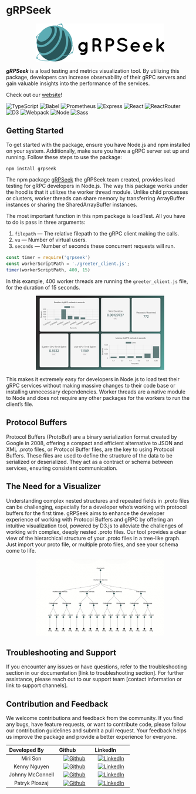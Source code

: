 # gRPSeek
<p align="center">
  <img width="350" src="./assets/logo.png">
</p>

***gRPSeek*** is a load testing and metrics visualization tool. By utilizing this package, developers can increase observability of their gRPC servers and gain valuable insights into the performance of the services.

Check out our [website](https://www.grpseek.io/)!

![TypeScript](https://img.shields.io/badge/typescript-%23007ACC.svg?style=for-the-badge&logo=typescript&logoColor=white)
![Babel](https://img.shields.io/badge/Babel-F9DC3e?style=for-the-badge&logo=babel&logoColor=black)
![Prometheus](https://img.shields.io/badge/Prometheus-E6522C?style=for-the-badge&logo=Prometheus&logoColor=white)
![Express](https://img.shields.io/badge/Express.js-000000?style=for-the-badge&logo=express&logoColor=white)
![React](https://img.shields.io/badge/React-20232A?style=for-the-badge&logo=react&logoColor=61DAFB)
![ReactRouter](https://img.shields.io/badge/React_Router-CA4245?style=for-the-badge&logo=react-router&logoColor=white)
![D3](https://img.shields.io/badge/d3.js-F9A03C?style=for-the-badge&logo=d3.js&logoColor=white)
![Webpack](https://img.shields.io/badge/Webpack-8DD6F9?style=for-the-badge&logo=Webpack&logoColor=white)
![Node](https://img.shields.io/badge/Node.js-339933?style=for-the-badge&logo=nodedotjs&logoColor=white)
![Sass](https://img.shields.io/badge/Sass-CC6699?style=for-the-badge&logo=sass&logoColor=white)

## Getting Started 
To get started with the package, ensure you have Node.js and npm installed on your system. Additionally, make sure you have a gRPC server set up and running. Follow these steps to use the package:
```
npm install grpseek
```
The npm package [gRPSeek](https://www.npmjs.com/package/grpseek) the gRPSeek team created, provides load testing for gRPC developers in Node.js. The way this package works under the hood is that it utilizes the worker thread module. Unlike child processes or clusters, worker threads can share memory by transferring ArrayBuffer instances or sharing the SharedArrayBuffer instances.

The most important function in this npm package is loadTest. All you have to do is pass in three arguments:

1. `filepath` — The relative filepath to the gRPC client making the calls.
2. `vu` — Number of virtual users.
3. `seconds` — Number of seconds these concurrent requests will run.
```javascript
const timer = require('grpseek')
const workerScriptPath = './greeter_client.js';
timer(workerScriptPath, 400, 15)
```
In this example, 400 worker threads are running the `greeter_client.js` file, for the duration of 15 seconds.

<p align="center">
  <img width="350" src="./assets/grpc-dash.jpg">
</p>

This makes it extremely easy for developers in Node.js to load test their gRPC services without making massive changes to their code base or installing unnecessary dependencies. Worker threads are a native module to Node and does not require any other packages for the workers to run the client’s file.

## Protocol Buffers
Protocol Buffers (ProtoBuf) are a binary serialization format created by Google in 2008, offering a compact and efficient alternative to JSON and XML .proto files, or Protocol Buffer files, are the key to using Protocol Buffers. These files are used to define the structure of the data to be serialized or deserialized. They act as a contract or schema between services, ensuring consistent communication.

## The Need for a Visualizer
Understanding complex nested structures and repeated fields in .proto files can be challenging, especially for a developer who’s working with protocol buffers for the first time. gRPSeek aims to enhance the developer experience of working with Protocol Buffers and gRPC by offering an intuitive visualization tool, powered by D3.js to alleviate the challenges of working with complex, deeply nested .proto files. Our tool provides a clear view of the hierarchical structure of your .proto files in a tree-like graph. Just import your proto file, or multiple proto files, and see your schema come to life.
<p align="center">
  <img width="350" src="./assets/tree.jpg">
</p>

## Troubleshooting and Support

If you encounter any issues or have questions, refer to the troubleshooting section in our documentation [link to troubleshooting section]. For further assistance, please reach out to our support team [contact information or link to support channels].



## Contribution and Feedback

We welcome contributions and feedback from the community. If you find any bugs, have feature requests, or want to contribute code, please follow our contribution guidelines and submit a pull request. Your feedback helps us improve the package and provide a better experience for everyone.

| Developed By       | Github          | LinkedIn        |
| :------------------: | :-------------: | :-------------: |
| Miri Son | [![Github](https://img.shields.io/badge/github-%23121011.svg?style=for-the-badge&logo=github&logoColor=white)](https://github.com/msoncsswe) | [![LinkedIn](https://img.shields.io/badge/LinkedIn-%230077B5.svg?logo=linkedin&logoColor=white)](https://www.linkedin.com/in/miri-son/) |
| Kenny Nguyen | [![Github](https://img.shields.io/badge/github-%23121011.svg?style=for-the-badge&logo=github&logoColor=white)](https://github.com/kennysghub) | [![LinkedIn](https://img.shields.io/badge/LinkedIn-%230077B5.svg?logo=linkedin&logoColor=white)](https://www.linkedin.com/in/kenknguyen/) |
| Johnny McConnell | [![Github](https://img.shields.io/badge/github-%23121011.svg?style=for-the-badge&logo=github&logoColor=white)](https://github.com/johncamilomcconnell) | [![LinkedIn](https://img.shields.io/badge/LinkedIn-%230077B5.svg?logo=linkedin&logoColor=white)](https://www.linkedin.com/in/john-camilo-mcconnell/) |
| Patryk Ploszaj| [![Github](https://img.shields.io/badge/github-%23121011.svg?style=for-the-badge&logo=github&logoColor=white)](https://github.com/pploszaj) | [![LinkedIn](https://img.shields.io/badge/LinkedIn-%230077B5.svg?logo=linkedin&logoColor=white)](https://www.linkedin.com/in/patryk-ploszaj07/) |






